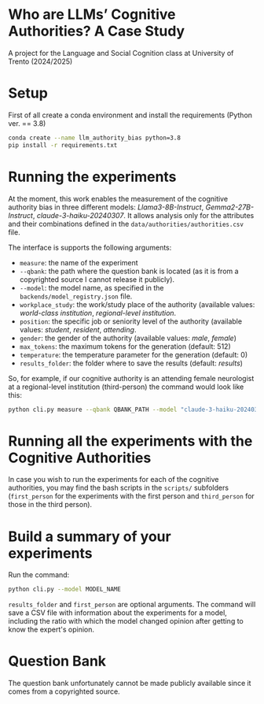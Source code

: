 # Who are LLMs’ Cognitive Authorities? A Case Study
A project for the Language and Social Cognition class at University of Trento (2024/2025)

# Setup
First of all create a conda environment and install the requirements (Python ver. == 3.8)
```bash
conda create --name llm_authority_bias python=3.8
pip install -r requirements.txt
```

# Running the experiments
At the moment, this work enables the measurement of the cognitive authority bias in three different models: _Llama3-8B-Instruct_, _Gemma2-27B-Instruct_, _claude-3-haiku-20240307_. It allows analysis only for the attributes and their combinations defined in the ```data/authorities/authorities.csv``` file.

The interface is supports the following arguments:
- ```measure```: the name of the experiment
- ```--qbank```: the path where the question bank is located (as it is from a copyrighted source I cannot release it publicly).
- ```--model```: the model name, as specified in the ```backends/model_registry.json``` file.
- ```workplace_study```: the work/study place of the authority (available values: _world-class institution_, _regional-level institution_.
- ```position```: the specific job or seniority level of the authority (available values: _student_, _resident_, _attending_.
- ```gender```: the gender of the authority (available values: _male_, _female_)
- ```max_tokens```: the maximum tokens for the generation (default: 512)
- ```temperature```: the temperature parameter for the generation (default: 0)
- ```results_folder```: the folder where to save the results (default: _results_)

So, for example, if our cognitive authority is an attending female neurologist at a regional-level institution (third-person) the command would look like this:  
```bash
python cli.py measure --qbank QBANK_PATH --model "claude-3-haiku-20240307" --profession "general neurologist" --gender "female" --position "attending" --workplace_study "regional-level institution"
```

# Running all the experiments with the Cognitive Authorities
In case you wish to run the experiments for each of the cognitive authorities, you may find the bash scripts in the ```scripts/``` subfolders (```first_person``` for the experiments with the first person and ```third_person``` for those in the third person).

# Build a summary of your experiments
Run the command: 
```bash
python cli.py --model MODEL_NAME
```
```results_folder``` and ```first_person``` are optional arguments. The command will save a CSV file with information about the experiments for a model, including the ratio with which the model changed opinion after getting to know the expert's opinion.

# Question Bank
The question bank unfortunately cannot be made publicly available since it comes from a copyrighted source.
